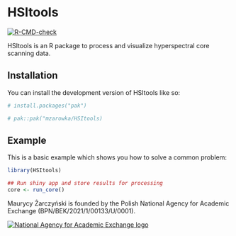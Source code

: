 
<!-- README.md is generated from README.Rmd. Please edit that file -->

# HSItools

<!-- badges: start -->

[![R-CMD-check](https://github.com/mzarowka/HSItools/actions/workflows/R-CMD-check.yaml/badge.svg)](https://github.com/mzarowka/HSItools/actions/workflows/R-CMD-check.yaml)
<!-- badges: end -->

HSItools is an R package to process and visualize hyperspectral core
scanning data.

## Installation

You can install the development version of HSItools like so:

``` r
# install.packages("pak")

# pak::pak("mzarowka/HSItools)
```

## Example

This is a basic example which shows you how to solve a common problem:

``` r
library(HSItools)

## Run shiny app and store results for processing
core <- run_core()
```

Maurycy Żarczyński is founded by the Polish National Agency for Academic
Exchange (BPN/BEK/2021/1/00133/U/0001).

[![National Agency for Academic Exchange
logo](images/logo-nawa-white.png)](https://nawa.gov.pl)
